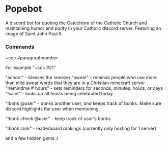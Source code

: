 # Popebot

A discord bot for quoting the Catechism of the Catholic Church and maintaining humor and purity in your Catholic discord server. Featuring an image of Saint John Paul II.

### Commands

+ccc #paragraphnumber

For example "+ccc #21"

"achoo!" - blesses the sneezer
"swear" - reminds people who use more than mild swear words that they are in a Christian minecraft server
"!remindme # hours" - sets reminders for seconds, minutes, hours, or days
"!saint" - looks up all feasts being celebrated today

"!bonk @user" - bonks another user, and keeps track of bonks. Make sure discord highlights the user when mentioning.

"!bonk check @user" - keep track of user's bonks.

"!bonk rank" - leaderboard rankings (currently only hosting for 1 server)

and a few hidden gems :)
